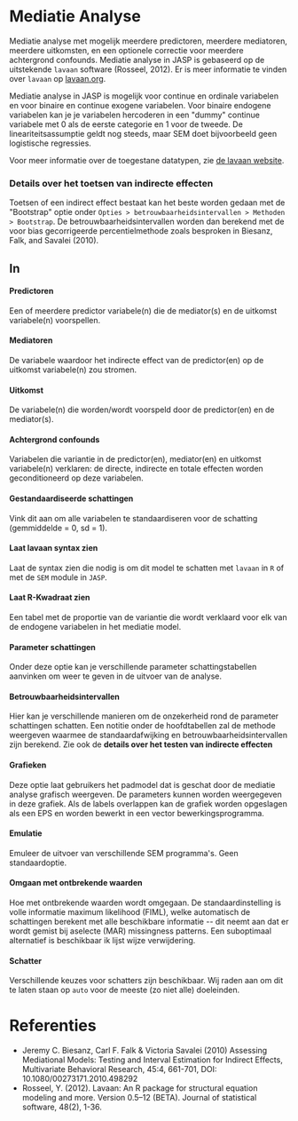Mediatie Analyse 
============

Mediatie analyse met mogelijk meerdere predictoren, meerdere mediatoren, meerdere uitkomsten, en een optionele correctie voor meerdere achtergrond confounds. Mediatie analyse in JASP is gebaseerd op de uitstekende `lavaan` software (Rosseel, 2012). Er is meer informatie te vinden over `lavaan` op [lavaan.org](http://lavaan.org). 

Mediatie analyse in JASP is mogelijk voor continue en ordinale variabelen en voor binaire en continue exogene variabelen. Voor binaire endogene variabelen kan je je variabelen hercoderen in een "dummy" continue variabele met 0 als de eerste categorie en 1 voor de tweede. De lineariteitsassumptie geldt nog steeds, maar SEM doet bijvoorbeeld geen logistische regressies.


Voor meer informatie over de toegestane datatypen, zie [de lavaan website](http://lavaan.ugent.be/tutorial/cat.html).

### Details over het toetsen van indirecte effecten
Toetsen of een indirect effect bestaat kan het beste worden gedaan met de "Bootstrap" optie onder `Opties > betrouwbaarheidsintervallen > Methoden > Bootstrap`.  De betrouwbaarheidsintervallen worden dan berekend met de voor bias gecorrigeerde percentielmethode zoals besproken in Biesanz, Falk, and Savalei (2010).


## In
#### Predictoren 
Een of meerdere predictor variabele(n) die de mediator(s) en de uitkomst variabele(n) voorspellen.

#### Mediatoren
De variabele waardoor het indirecte effect van de predictor(en) op de uitkomst variabele(n) zou stromen.

#### Uitkomst
De variabele(n) die worden/wordt voorspeld door de predictor(en) en de mediator(s).

#### Achtergrond confounds
Variabelen die variantie in de predictor(en), mediator(en) en uitkomst variabele(n) verklaren: de directe, indirecte en totale effecten worden geconditioneerd op deze variabelen.

#### Gestandaardiseerde schattingen
Vink dit aan om alle variabelen te standaardiseren voor de schatting (gemmiddelde = 0, sd = 1).

#### Laat lavaan syntax zien
Laat de syntax zien die nodig is om dit model te schatten met `lavaan` in `R` of met de `SEM` module in `JASP`.

#### Laat R-Kwadraat zien 
Een tabel met de proportie van de variantie die wordt verklaard voor elk van de endogene variabelen in het mediatie model.

#### Parameter schattingen
Onder deze optie kan je verschillende parameter schattingstabellen aanvinken om weer te geven in de uitvoer van de analyse.

#### Betrouwbaarheidsintervallen 
Hier kan je verschillende manieren om de onzekerheid rond de parameter schattingen schatten. Een notitie onder de hoofdtabellen zal de methode weergeven waarmee de standaardafwijking en betrouwbaarheidsintervallen zijn berekend. Zie ook de __details over het testen van indirecte effecten__ 

#### Grafieken
Deze optie laat gebruikers het padmodel dat is geschat door de mediatie analyse grafisch weergeven. De parameters kunnen worden weergegeven in deze grafiek. Als de labels overlappen kan de grafiek worden opgeslagen als een EPS en worden bewerkt in een vector bewerkingsprogramma.

#### Emulatie
Emuleer de uitvoer van verschillende SEM programma's. Geen standaardoptie.

#### Omgaan met ontbrekende waarden
Hoe met ontbrekende waarden wordt omgegaan. De standaardinstelling is volle informatie maximum likelihood (FIML), welke automatisch de schattingen berekent met alle beschikbare informatie -- dit neemt aan dat er wordt gemist bij aselecte (MAR) missingness patterns. Een suboptimaal alternatief is beschikbaar ik lijst wijze verwijdering. 

#### Schatter
Verschillende keuzes voor schatters zijn beschikbaar. Wij raden aan om dit te laten staan op `auto` voor de meeste (zo niet alle) doeleinden.

Referenties 
==========

- Jeremy C. Biesanz, Carl F. Falk & Victoria Savalei (2010) Assessing Mediational Models: Testing and Interval Estimation for Indirect Effects, Multivariate Behavioral Research, 45:4, 661-701, DOI: 10.1080/00273171.2010.498292
- Rosseel, Y. (2012). Lavaan: An R package for structural equation modeling and more. Version 0.5–12 (BETA). Journal of statistical software, 48(2), 1-36.